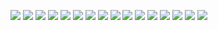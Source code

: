 ![](caching.001.jpg)
![](caching.002.jpg)
![](caching.003.jpg)
![](caching.004.jpg)
![](caching.005.jpg)
![](caching.006.jpg)
![](caching.007.jpg)
![](caching.008.jpg)
![](caching.009.jpg)
![](caching.010.jpg)
![](caching.011.jpg)
![](caching.012.jpg)
![](caching.013.jpg)
![](caching.014.jpg)
![](caching.015.jpg)
![](caching.016.jpg)
